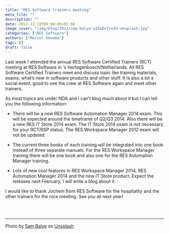 ```yaml
---
title: "RES Software trainers meeting"
meta_tile: ""
description: ""
date: 2013-12-18T09:00:00+01:00
image_cover: "/img/blog/2013/sam-balye-w1FwDvIreZU-unsplash.jpg"
categories: ["RES Software"]
authors: ["Marcel Venema"] 
tags: []
draft: false
---
```


Last week I attended the annual RES Software Certified Trainers (RCT) meeting at RES Software in ‘s Hertogenbosch/Netherlands. All RES Software Certified Trainers meet and discuss topic like training materials, exams, what’s new in software products and other stuff. It is also a bit a social event, good to see the crew at RES Software again and meet other trainers.

As most topics are under NDA and I can’t blog much about it but I can tell you the following information:

- There will be a new RES Software Automation Manager 2014 exam. This will be expected around the timeframe of Q2/Q3 2014. Also there will be a new RES IT Store 2014 exam. The IT Store 2014 exam is not necessary for your RCT/RSP status. The RES Workspace Manager 2012 exam will not be updated.

- The current three books of each training will be integrated into one book instead of three separate manuals. For the RES Workspace Manager training there will be one book and also one for the RES Automation Manager training.

- Lots of new cool features in RES Workspace Manager 2014, RES Automation Manager 2014 and the new IT Store product. Expect the releases next February, I will write a blog about it.

I would like to thank Jochem from RES Software for the hospitality and the other trainers for the nice meeting. See you all next year!

&nbsp;  
&nbsp; 

---

Photo by <a href="https://unsplash.com/@sambalye?utm_content=creditCopyText&utm_medium=referral&utm_source=unsplash">Sam Balye</a> on <a href="https://unsplash.com/photos/people-sitting-on-chair-w1FwDvIreZU?utm_content=creditCopyText&utm_medium=referral&utm_source=unsplash">Unsplash</a>

&nbsp;  
  